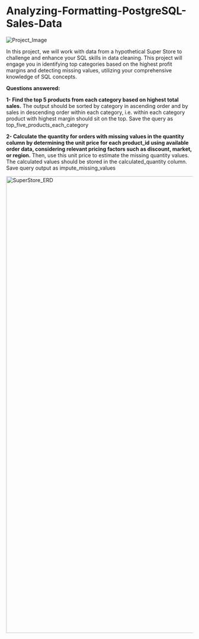 # Analyzing-Formatting-PostgreSQL-Sales-Data

![Project_Image](https://github.com/user-attachments/assets/92de57b7-e0ba-4e5d-8740-c011312b7109)

In this project, we will work with data from a hypothetical Super Store to challenge and enhance your SQL skills in data cleaning. This project will engage you in identifying top categories based on the highest profit margins and detecting missing values, utilizing your comprehensive knowledge of SQL concepts.

**Questions answered:**

**1- Find the top 5 products from each category based on highest total sales.**
The output should be sorted by category in ascending order and by sales in descending order within each category, i.e. within each category product with highest margin should sit on the top. Save the       query as top_five_products_each_category

**2- Calculate the quantity for orders with missing values in the quantity column by determining the unit price for each product_id using available order data, considering relevant pricing factors such as discount, market, or region.**
Then, use this unit price to estimate the missing quantity values. The calculated values should be stored in the calculated_quantity column. Save query output as impute_missing_values

<img width="1550" height="1232" alt="SuperStore_ERD" src="https://github.com/user-attachments/assets/980488ae-220a-4442-99ad-689766183a8b" />
